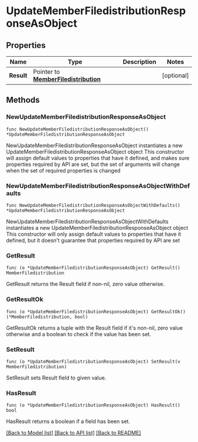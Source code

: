 # UpdateMemberFiledistributionResponseAsObject

## Properties

Name | Type | Description | Notes
------------ | ------------- | ------------- | -------------
**Result** | Pointer to [**MemberFiledistribution**](MemberFiledistribution.md) |  | [optional] 

## Methods

### NewUpdateMemberFiledistributionResponseAsObject

`func NewUpdateMemberFiledistributionResponseAsObject() *UpdateMemberFiledistributionResponseAsObject`

NewUpdateMemberFiledistributionResponseAsObject instantiates a new UpdateMemberFiledistributionResponseAsObject object
This constructor will assign default values to properties that have it defined,
and makes sure properties required by API are set, but the set of arguments
will change when the set of required properties is changed

### NewUpdateMemberFiledistributionResponseAsObjectWithDefaults

`func NewUpdateMemberFiledistributionResponseAsObjectWithDefaults() *UpdateMemberFiledistributionResponseAsObject`

NewUpdateMemberFiledistributionResponseAsObjectWithDefaults instantiates a new UpdateMemberFiledistributionResponseAsObject object
This constructor will only assign default values to properties that have it defined,
but it doesn't guarantee that properties required by API are set

### GetResult

`func (o *UpdateMemberFiledistributionResponseAsObject) GetResult() MemberFiledistribution`

GetResult returns the Result field if non-nil, zero value otherwise.

### GetResultOk

`func (o *UpdateMemberFiledistributionResponseAsObject) GetResultOk() (*MemberFiledistribution, bool)`

GetResultOk returns a tuple with the Result field if it's non-nil, zero value otherwise
and a boolean to check if the value has been set.

### SetResult

`func (o *UpdateMemberFiledistributionResponseAsObject) SetResult(v MemberFiledistribution)`

SetResult sets Result field to given value.

### HasResult

`func (o *UpdateMemberFiledistributionResponseAsObject) HasResult() bool`

HasResult returns a boolean if a field has been set.


[[Back to Model list]](../README.md#documentation-for-models) [[Back to API list]](../README.md#documentation-for-api-endpoints) [[Back to README]](../README.md)



